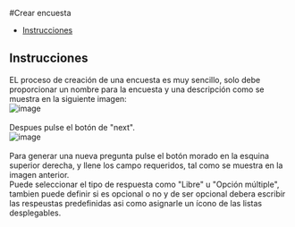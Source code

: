 #Crear encuesta
 - [Instrucciones](#head1)

## <a name="head1">Instrucciones</a>
EL proceso de creación de una encuesta es muy sencillo, solo debe proporcionar un nombre para la encuesta y una descripción como se muestra en la siguiente imagen:<br>
![image](/images/docs/survey/create1.png)<br><br>
Despues pulse el botón de "next".<br>
![image](/images/docs/survey/create2.png)<br><br>
Para generar una nueva pregunta pulse el botón morado en la esquina superior derecha,
y llene los campo requeridos, tal como se muestra en la imagen anterior.<br>
Puede seleccionar el tipo de respuesta como "Libre" u "Opción múltiple", tambien puede definir si es opcional o no y de ser opcional debera escribir las respeustas predefinidas asi como asignarle un ícono de las listas desplegables.
